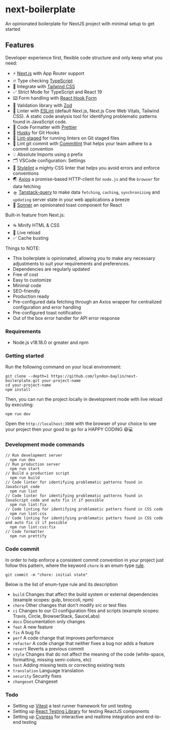 # next-boilerplate

An opinionated boilerplate for NextJS project with minimal setup to get started

## Features

Developer experience first, flexible code structure and only keep what you need:

- ⚡ [Next.js](https://nextjs.org) with App Router support
- 🔥 Type checking [TypeScript](https://www.typescriptlang.org)
- 🎨 Integrate with [Tailwind CSS](https://tailwindcss.com)
- ✅ Strict Mode for TypeScript and React 19
- ⌨️ Form handling with [React Hook Form](https://react-hook-form.com/)
- 🔴 Validation library with [Zod](https://zod.dev/)
- 📏 Linter with [ESLint](https://eslint.org) (default Next.js, Next.js Core Web Vitals, Tailwind CSS). A static code analysis tool for identifying problematic patterns found in JavaScript code.
- 💖 Code Formatter with [Prettier](https://prettier.io)
- 🦊 [Husky](https://typicode.github.io/husky/) for Git Hooks
- 🚫 [Lint-staged](https://github.com/lint-staged/lint-staged) for running linters on Git staged files
- 🚓 Lint git commit with [Commitlint](https://commitlint.js.org/) that helps your team adhere to a commit convention
- 💡 Absolute Imports using `@` prefix
- 🗂 VSCode configuration: Settings
- 👔 [Stylelint](https://stylelint.io/) a mighty CSS linter that helps you avoid errors and enforce conventions
- 🌏 [Axios](https://axios-http.com/) a promise-based HTTP-client for `node.js` and the `browser` for data fetching
- 🛸 [Tanstack-query](https://tanstack.com/) to make data `fetching`, `caching`, `synchronizing` and `updating` server state in your web applications a breeze
- 🎈 [Sonner](https://sonner.emilkowal.ski/) an opinionated toast component for React

Built-in feature from Next.js:

- ☕ Minify HTML & CSS
- 💨 Live reload
- ✅ Cache busting

Things to NOTE:

- This boilerplate is opinionated, allowing you to make any necessary adjustments to suit your requirements and preferences.
- Dependencies are regularly updated
- Free of cost
- Easy to customize
- Minimal code
- SEO-friendly
- Production ready
- Pre-configured data fetching through an Axios wrapper for centralized configuration and error handling
- Pre-configured toast notification
- Out of the box error handler for API error response

### Requirements

- Node.js v18.18.0 or greater and npm

### Getting started

Run the following command on your local environment:

```shell
git clone --depth=1 https://github.com/lyndon-baylin/next-boilerplate.git your-project-name
cd your-project-name
npm install
```

Then, you can run the project locally in development mode with live reload by executing:

```shell
npm run dev
```

Open the `http://localhost:3000` with the browser of your choice to see your project then your good to go for a HAPPY CODING 😄💻

### Development mode commands

```shell
// Run development server
  npm run dev
// Run production server
  npm run start
// Build a production script
  npm run build
// Code linter for identifying problematic patterns found in JavaScript code
  npm run lint
// Code linter for identifying problematic patterns found in JavaScript code and auto fix it if possible
  npm run lint:fix
// Code linting for identifying problematic patters found in CSS code
  npm run lint:css
// Code linting for identifying problematic patters found in CSS code and auto fix it if possible
  npm run lint:css:fix
// Code formatter
  npm run prettify
```

### Code commit

In order to help enforce a consistent commit convention in your project just follow this pattern, where the keyword `chore` is an enum-type [rule](https://commitlint.js.org/reference/rules.html).

```shell
git commit -m "chore: initial state"
```

Below is the list of enum-type rule and its description

- `build` Changes that affect the build system or external dependencies (example scopes: gulp, broccoli, npm)
- `chore` Other changes that don't modify src or test files
- `ci` Changes to our CI configuration files and scripts (example scopes: Travis, Circle, BrowserStack, SauceLabs)
- `docs` Documentation only changes
- `feat` A new feature
- `fix`  A bug fix
- `perf` A code change that improves performance
- `refactor` A code change that neither fixes a bug nor adds a feature
- `revert` Reverts a previous commit
- `style` Changes that do not affect the meaning of the code (white-space, formatting, missing semi-colons, etc)
- `test` Adding missing tests or correcting existing tests
- `translation` Language translation
- `security` Security fixes
- `changeset` Changeset

### Todo

- Setting up [Vitest](https://vitest.dev/guide/) a test runner framework for unit testing
- Setting up [React Testing Library](https://testing-library.com/docs/react-testing-library/intro/) for testing ReactJS components
- Setting up [Cypress](https://www.cypress.io/) for interactive and realtime integration and end-to-end testing
